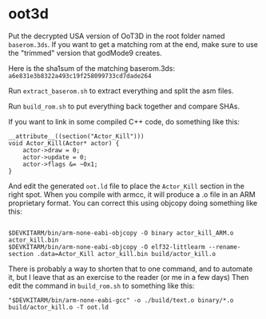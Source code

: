 # oot3d

Put the decrypted USA version of OoT3D in the root folder named ```baserom.3ds```. If you want to get a matching rom at the end, make sure to use the "trimmed" version that godMode9 creates.

Here is the sha1sum of the matching baserom.3ds: ```a6e831e3b8322a493c19f258099733cd7dade264```

Run ```extract_baserom.sh``` to extract everything and split the asm files.

Run ```build_rom.sh``` to put everything back together and compare SHAs.

If you want to link in some compiled C++ code, do something like this:

```
__attribute__((section("Actor_Kill")))
void Actor_Kill(Actor* actor) {
    actor->draw = 0;
    actor->update = 0;
    actor->flags &= ~0x1;
}
```

And edit the generated ```oot.ld``` file to place the ```Actor_Kill``` section in the right spot. When you compile with armcc, it will produce a .o file in an ARM proprietary format. You can correct this using objcopy doing something like this:

```

$DEVKITARM/bin/arm-none-eabi-objcopy -O binary actor_kill_ARM.o actor_kill.bin
$DEVKITARM/bin/arm-none-eabi-objcopy -O elf32-littlearm --rename-section .data=Actor_Kill actor_kill.bin build/actor_kill.o
```

There is probably a way to shorten that to one command, and to automate it, but I leave that as an exercise to the reader (or me in a few days)
Then edit the command in ```build_rom.sh``` to something like this:

```
"$DEVKITARM/bin/arm-none-eabi-gcc" -o ./build/text.o binary/*.o build/actor_kill.o -T oot.ld
```
